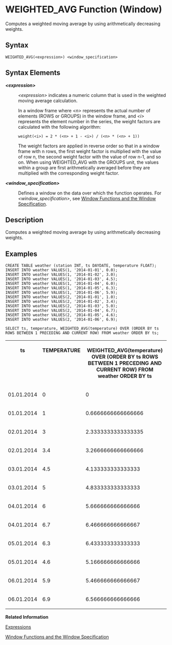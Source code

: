 <!-- loiod97252bcd22f4d9fa4812715cee5139b -->

# WEIGHTED\_AVG Function \(Window\)

Computes a weighted moving average by using arithmetically decreasing weights.



<a name="loiod97252bcd22f4d9fa4812715cee5139b__sql_function_abs_1sql_function_abs_syntax"/>

## Syntax

```
WEIGHTED_AVG(<expression>) <window_specification>
```



<a name="loiod97252bcd22f4d9fa4812715cee5139b__section_uqj_trk_d1b"/>

## Syntax Elements


<dl>
<dt><b>

*<expression\>*

</b></dt>
<dd>

*<expression\>* indicates a numeric column that is used in the weighted moving average calculation.

In a window frame where *<n\>* represents the actual number of elements \(ROWS or GROUPS\) in the window frame, and *<i\>* represents the element number in the series, the weight factors are calculated with the following algorithm:

```
weight(<i>) = 2 * (<n> + 1 - <i>) / (<n> * (<n> + 1))
```

The weight factors are applied in reverse order so that in a window frame with n rows, the first weight factor is multiplied with the value of row n, the second weight factor with the value of row n-1, and so on. When using WEIGHTED\_AVG with the GROUPS unit, the values within a group are first arithmetically averaged before they are multiplied with the corresponding weight factor.



</dd><dt><b>

*<window\_specification\>*

</b></dt>
<dd>

Defines a window on the data over which the function operates. For *<window\_specification\>*, see [Window Functions and the Window Specification](window-functions-and-the-window-specification-20a3533.md).



</dd>
</dl>



<a name="loiod97252bcd22f4d9fa4812715cee5139b__sql_function_abs_1sql_function_abs_description"/>

## Description

Computes a weighted moving average by using arithmetically decreasing weights.



<a name="loiod97252bcd22f4d9fa4812715cee5139b__sql_function_abs_1sql_function_abs_examples"/>

## Examples

```
CREATE TABLE weather (station INT, ts DAYDATE, temperature FLOAT);
INSERT INTO weather VALUES(1, '2014-01-01', 0.0);
INSERT INTO weather VALUES(1, '2014-01-02', 3.0);
INSERT INTO weather VALUES(1, '2014-01-03', 4.5);
INSERT INTO weather VALUES(1, '2014-01-04', 6.0);
INSERT INTO weather VALUES(1, '2014-01-05', 6.3);
INSERT INTO weather VALUES(1, '2014-01-06', 5.9);
INSERT INTO weather VALUES(2, '2014-01-01', 1.0);
INSERT INTO weather VALUES(2, '2014-01-02', 3.4);
INSERT INTO weather VALUES(2, '2014-01-03', 5.0);
INSERT INTO weather VALUES(2, '2014-01-04', 6.7);
INSERT INTO weather VALUES(2, '2014-01-05', 4.6);
INSERT INTO weather VALUES(2, '2014-01-06', 6.9);

SELECT ts, temperature, WEIGHTED_AVG(temperature) OVER (ORDER BY ts ROWS BETWEEN 1 PRECEDING AND CURRENT ROW) FROM weather ORDER BY ts;
```


<table>
<tr>
<th valign="top">

ts

</th>
<th valign="top">

TEMPERATURE

</th>
<th valign="top">

WEIGHTED\_AVG\(temperature\) OVER \(ORDER BY ts ROWS BETWEEN 1 PRECEDING AND CURRENT ROW\) FROM weather ORDER BY ts

</th>
</tr>
<tr>
<td valign="top">

01.01.2014

</td>
<td valign="top">

0

</td>
<td valign="top">

0

</td>
</tr>
<tr>
<td valign="top">

01.01.2014

</td>
<td valign="top">

1

</td>
<td valign="top">

0.6666666666666666

</td>
</tr>
<tr>
<td valign="top">

02.01.2014

</td>
<td valign="top">

3

</td>
<td valign="top">

2.3333333333333335

</td>
</tr>
<tr>
<td valign="top">

02.01.2014

</td>
<td valign="top">

3.4

</td>
<td valign="top">

3.2666666666666666

</td>
</tr>
<tr>
<td valign="top">

03.01.2014

</td>
<td valign="top">

4.5

</td>
<td valign="top">

4.133333333333333

</td>
</tr>
<tr>
<td valign="top">

03.01.2014

</td>
<td valign="top">

5

</td>
<td valign="top">

4.833333333333333

</td>
</tr>
<tr>
<td valign="top">

04.01.2014

</td>
<td valign="top">

6

</td>
<td valign="top">

5.666666666666666

</td>
</tr>
<tr>
<td valign="top">

04.01.2014

</td>
<td valign="top">

6.7

</td>
<td valign="top">

6.466666666666667

</td>
</tr>
<tr>
<td valign="top">

05.01.2014

</td>
<td valign="top">

6.3

</td>
<td valign="top">

6.433333333333333

</td>
</tr>
<tr>
<td valign="top">

05.01.2014

</td>
<td valign="top">

4.6

</td>
<td valign="top">

5.166666666666666

</td>
</tr>
<tr>
<td valign="top">

06.01.2014

</td>
<td valign="top">

5.9

</td>
<td valign="top">

5.466666666666667

</td>
</tr>
<tr>
<td valign="top">

06.01.2014

</td>
<td valign="top">

6.9

</td>
<td valign="top">

6.566666666666666

</td>
</tr>
</table>

**Related Information**  


[Expressions](../expressions-20a4389.md "An expression is a clause that can be evaluated to return values.")

[Window Functions and the Window Specification](window-functions-and-the-window-specification-20a3533.md "Window functions allow you to perform analytic operations over a set of input rows.")


